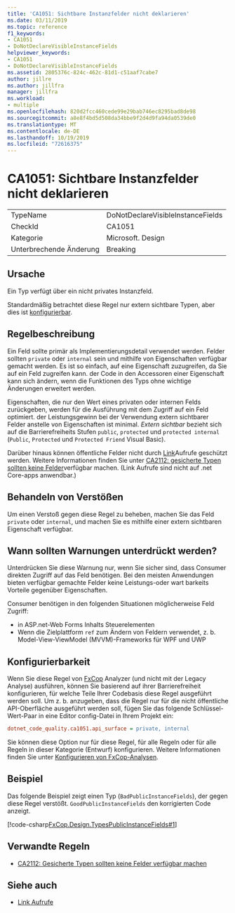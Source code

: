 ```yaml
---
title: 'CA1051: Sichtbare Instanzfelder nicht deklarieren'
ms.date: 03/11/2019
ms.topic: reference
f1_keywords:
- CA1051
- DoNotDeclareVisibleInstanceFields
helpviewer_keywords:
- CA1051
- DoNotDeclareVisibleInstanceFields
ms.assetid: 2805376c-824c-462c-81d1-c51aaf7cabe7
author: jillre
ms.author: jillfra
manager: jillfra
ms.workload:
- multiple
ms.openlocfilehash: 820d2fcc460cede99e29bab746ec8295bad8de98
ms.sourcegitcommit: a8e8f4bd5d508da34bbe9f2d4d9fa94da0539de0
ms.translationtype: MT
ms.contentlocale: de-DE
ms.lasthandoff: 10/19/2019
ms.locfileid: "72616375"
---
```

# <a name="ca1051-do-not-declare-visible-instance-fields"></a>CA1051: Sichtbare Instanzfelder nicht deklarieren

|||
|-|-|
|TypeName|DoNotDeclareVisibleInstanceFields|
|CheckId|CA1051|
|Kategorie|Microsoft. Design|
|Unterbrechende Änderung|Breaking|

## <a name="cause"></a>Ursache

Ein Typ verfügt über ein nicht privates Instanzfeld.

Standardmäßig betrachtet diese Regel nur extern sichtbare Typen, aber dies ist [konfigurierbar](#configurability).

## <a name="rule-description"></a>Regelbeschreibung

Ein Feld sollte primär als Implementierungsdetail verwendet werden. Felder sollten `private` oder `internal` sein und mithilfe von Eigenschaften verfügbar gemacht werden. Es ist so einfach, auf eine Eigenschaft zuzugreifen, da Sie auf ein Feld zugreifen kann. der Code in den Accessoren einer Eigenschaft kann sich ändern, wenn die Funktionen des Typs ohne wichtige Änderungen erweitert werden.

Eigenschaften, die nur den Wert eines privaten oder internen Felds zurückgeben, werden für die Ausführung mit dem Zugriff auf ein Feld optimiert. der Leistungsgewinn bei der Verwendung extern sichtbarer Felder anstelle von Eigenschaften ist minimal. *Extern sichtbar* bezieht sich auf die Barrierefreiheits Stufen `public`, `protected` und `protected internal` (`Public`, `Protected` und `Protected Friend` Visual Basic).

Darüber hinaus können öffentliche Felder nicht durch [Link](/dotnet/framework/misc/link-demands)Aufrufe geschützt werden. Weitere Informationen finden Sie unter [CA2112: gesicherte Typen sollten keine Felder](../code-quality/ca2112.md)verfügbar machen. (Link Aufrufe sind nicht auf .net Core-apps anwendbar.)

## <a name="how-to-fix-violations"></a>Behandeln von Verstößen

Um einen Verstoß gegen diese Regel zu beheben, machen Sie das Feld `private` oder `internal`, und machen Sie es mithilfe einer extern sichtbaren Eigenschaft verfügbar.

## <a name="when-to-suppress-warnings"></a>Wann sollten Warnungen unterdrückt werden?

Unterdrücken Sie diese Warnung nur, wenn Sie sicher sind, dass Consumer direkten Zugriff auf das Feld benötigen. Bei den meisten Anwendungen bieten verfügbar gemachte Felder keine Leistungs-oder wart barkeits Vorteile gegenüber Eigenschaften.

Consumer benötigen in den folgenden Situationen möglicherweise Feld Zugriff:

- in ASP.net-Web Forms Inhalts Steuerelementen
- Wenn die Zielplattform `ref` zum Ändern von Feldern verwendet, z. b. Model-View-ViewModel (MVVM)-Frameworks für WPF und UWP

## <a name="configurability"></a>Konfigurierbarkeit

Wenn Sie diese Regel von [FxCop](install-fxcop-analyzers.md) Analyzer (und nicht mit der Legacy Analyse) ausführen, können Sie basierend auf ihrer Barrierefreiheit konfigurieren, für welche Teile Ihrer Codebasis diese Regel ausgeführt werden soll. Um z. b. anzugeben, dass die Regel nur für die nicht öffentliche API-Oberfläche ausgeführt werden soll, fügen Sie das folgende Schlüssel-Wert-Paar in eine Editor config-Datei in Ihrem Projekt ein:

```ini
dotnet_code_quality.ca1051.api_surface = private, internal
```

Sie können diese Option nur für diese Regel, für alle Regeln oder für alle Regeln in dieser Kategorie (Entwurf) konfigurieren. Weitere Informationen finden Sie unter [Konfigurieren von FxCop-Analysen](configure-fxcop-analyzers.md).

## <a name="example"></a>Beispiel

Das folgende Beispiel zeigt einen Typ (`BadPublicInstanceFields`), der gegen diese Regel verstößt. `GoodPublicInstanceFields` den korrigierten Code anzeigt.

[!code-csharp[FxCop.Design.TypesPublicInstanceFields#1](../code-quality/codesnippet/CSharp/ca1051-do-not-declare-visible-instance-fields_1.cs)]

## <a name="related-rules"></a>Verwandte Regeln

- [CA2112: Gesicherte Typen sollten keine Felder verfügbar machen](../code-quality/ca2112.md)

## <a name="see-also"></a>Siehe auch

- [Link Aufrufe](/dotnet/framework/misc/link-demands)
